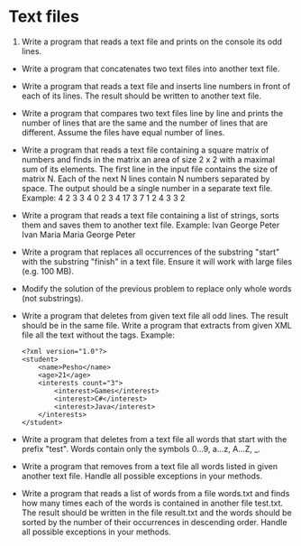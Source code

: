Text files
=======================

1.  Write a program that reads a text file and prints on the console its odd lines.
*  Write a program that concatenates two text files into another text file.
*  Write a program that reads a text file and inserts line numbers in front of each of its lines. The result should be written to another text file.
*  Write a program that compares two text files line by line and prints the number of lines that are the same and the number of lines that are different. Assume the files have equal number of lines.
*  Write a program that reads a text file containing a square matrix of numbers and finds in the matrix an area of size 2 x 2 with a maximal sum of its elements. The first line in the input file contains the size of matrix N. Each of the next N lines contain N numbers separated by space. The output should be a single number in a separate text file. Example:
4
2 3 3 4
0 2 3 4			17
3 7 1 2
4 3 3 2
*  Write a program that reads a text file containing a list of strings, sorts them and saves them to another text file. Example:
	Ivan			George
	Peter			Ivan
	Maria			Maria
	George			Peter
*  Write a program that replaces all occurrences of the substring "start" with the substring "finish" in a text file. Ensure it will work with large files (e.g. 100 MB).
*  Modify the solution of the previous problem to replace only whole words (not substrings).
*  Write a program that deletes from given text file all odd lines. The result should be in the same file.
Write a program that extracts from given XML file all the text without the tags. Example:

    ```
    <?xml version="1.0"?>
    <student>
        <name>Pesho</name>
        <age>21</age>
        <interests count="3">
            <interest>Games</interest>
            <interest>C#</interest>
            <interest>Java</interest>
        </interests>
    </student>
    ```

*  Write a program that deletes from a text file all words that start with the prefix "test". Words contain only the symbols 0...9, a...z, A…Z, _.
*  Write a program that removes from a text file all words listed in given another text file. Handle all possible exceptions in your methods.
*  Write a program that reads a list of words from a file words.txt and finds how many times each of the words is contained in another file test.txt. The result should be written in the file result.txt and the words should be sorted by the number of their occurrences in descending order. Handle all possible exceptions in your methods.





